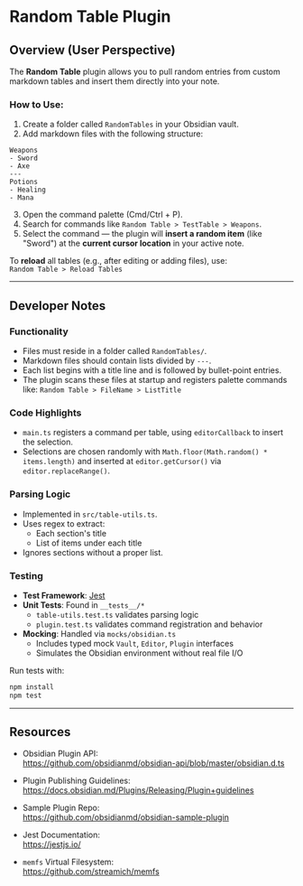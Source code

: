 # Random Table Plugin

## Overview (User Perspective)

The **Random Table** plugin allows you to pull random entries from custom markdown tables and insert them directly into your note.

### How to Use:

1. Create a folder called `RandomTables` in your Obsidian vault.
2. Add markdown files with the following structure:

```
Weapons
- Sword
- Axe
---
Potions
- Healing
- Mana
```

3. Open the command palette (Cmd/Ctrl + P).
4. Search for commands like `Random Table > TestTable > Weapons`.
5. Select the command — the plugin will **insert a random item** (like "Sword") at the **current cursor location** in your active note.

To **reload** all tables (e.g., after editing or adding files), use:  
`Random Table > Reload Tables`

---

## Developer Notes

### Functionality

- Files must reside in a folder called `RandomTables/`.
- Markdown files should contain lists divided by `---`.
- Each list begins with a title line and is followed by bullet-point entries.
- The plugin scans these files at startup and registers palette commands like:
  `Random Table > FileName > ListTitle`

### Code Highlights

- `main.ts` registers a command per table, using `editorCallback` to insert the selection.
- Selections are chosen randomly with `Math.floor(Math.random() * items.length)` and inserted at `editor.getCursor()` via `editor.replaceRange()`.

### Parsing Logic

- Implemented in `src/table-utils.ts`.
- Uses regex to extract:
  - Each section's title
  - List of items under each title
- Ignores sections without a proper list.

### Testing

- **Test Framework**: [Jest](https://jestjs.io/)
- **Unit Tests**: Found in `__tests__/*`
  - `table-utils.test.ts` validates parsing logic
  - `plugin.test.ts` validates command registration and behavior
- **Mocking**: Handled via `mocks/obsidian.ts`
  - Includes typed mock `Vault`, `Editor`, `Plugin` interfaces
  - Simulates the Obsidian environment without real file I/O

Run tests with:
```bash
npm install
npm test
```

---

## Resources

- Obsidian Plugin API:  
  https://github.com/obsidianmd/obsidian-api/blob/master/obsidian.d.ts

- Plugin Publishing Guidelines:  
  https://docs.obsidian.md/Plugins/Releasing/Plugin+guidelines

- Sample Plugin Repo:  
  https://github.com/obsidianmd/obsidian-sample-plugin

- Jest Documentation:  
  https://jestjs.io/

- `memfs` Virtual Filesystem:  
  https://github.com/streamich/memfs
